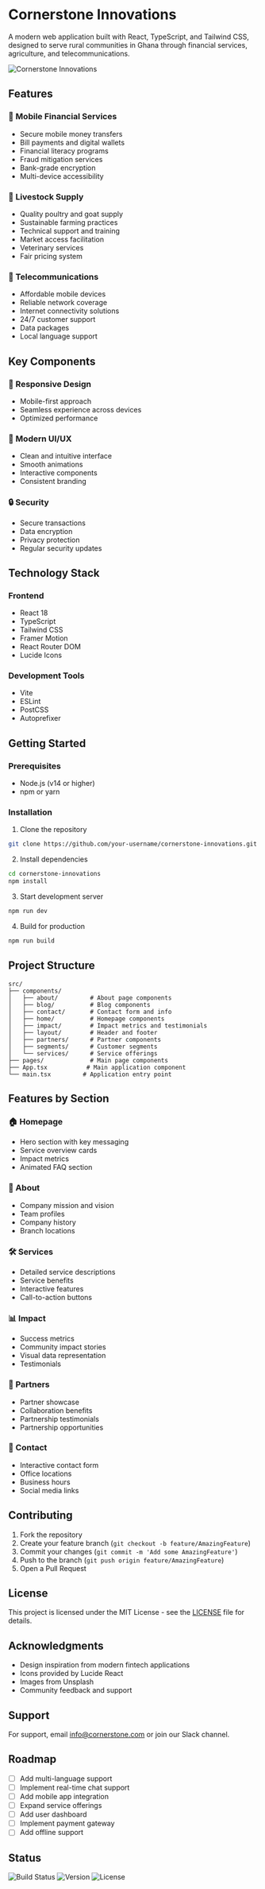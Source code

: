 # Cornerstone Innovations

A modern web application built with React, TypeScript, and Tailwind CSS, designed to serve rural communities in Ghana through financial services, agriculture, and telecommunications.

![Cornerstone Innovations](https://images.unsplash.com/photo-1542744173-8e7e53415bb0?ixlib=rb-1.2.1&auto=format&fit=crop&w=1350&q=80)

## Features

### 🏦 Mobile Financial Services
- Secure mobile money transfers
- Bill payments and digital wallets
- Financial literacy programs
- Fraud mitigation services
- Bank-grade encryption
- Multi-device accessibility

### 🐔 Livestock Supply
- Quality poultry and goat supply
- Sustainable farming practices
- Technical support and training
- Market access facilitation
- Veterinary services
- Fair pricing system

### 📱 Telecommunications
- Affordable mobile devices
- Reliable network coverage
- Internet connectivity solutions
- 24/7 customer support
- Data packages
- Local language support

## Key Components

### 📱 Responsive Design
- Mobile-first approach
- Seamless experience across devices
- Optimized performance

### 🎨 Modern UI/UX
- Clean and intuitive interface
- Smooth animations
- Interactive components
- Consistent branding

### 🔒 Security
- Secure transactions
- Data encryption
- Privacy protection
- Regular security updates

## Technology Stack

### Frontend
- React 18
- TypeScript
- Tailwind CSS
- Framer Motion
- React Router DOM
- Lucide Icons

### Development Tools
- Vite
- ESLint
- PostCSS
- Autoprefixer

## Getting Started

### Prerequisites
- Node.js (v14 or higher)
- npm or yarn

### Installation

1. Clone the repository
```bash
git clone https://github.com/your-username/cornerstone-innovations.git
```

2. Install dependencies
```bash
cd cornerstone-innovations
npm install
```

3. Start development server
```bash
npm run dev
```

4. Build for production
```bash
npm run build
```

## Project Structure

```
src/
├── components/
│   ├── about/         # About page components
│   ├── blog/          # Blog components
│   ├── contact/       # Contact form and info
│   ├── home/          # Homepage components
│   ├── impact/        # Impact metrics and testimonials
│   ├── layout/        # Header and footer
│   ├── partners/      # Partner components
│   ├── segments/      # Customer segments
│   └── services/      # Service offerings
├── pages/             # Main page components
├── App.tsx           # Main application component
└── main.tsx         # Application entry point
```

## Features by Section

### 🏠 Homepage
- Hero section with key messaging
- Service overview cards
- Impact metrics
- Animated FAQ section

### 👥 About
- Company mission and vision
- Team profiles
- Company history
- Branch locations

### 🛠️ Services
- Detailed service descriptions
- Service benefits
- Interactive features
- Call-to-action buttons

### 📊 Impact
- Success metrics
- Community impact stories
- Visual data representation
- Testimonials

### 🤝 Partners
- Partner showcase
- Collaboration benefits
- Partnership testimonials
- Partnership opportunities

### 📱 Contact
- Interactive contact form
- Office locations
- Business hours
- Social media links

## Contributing

1. Fork the repository
2. Create your feature branch (`git checkout -b feature/AmazingFeature`)
3. Commit your changes (`git commit -m 'Add some AmazingFeature'`)
4. Push to the branch (`git push origin feature/AmazingFeature`)
5. Open a Pull Request

## License

This project is licensed under the MIT License - see the [LICENSE](LICENSE) file for details.

## Acknowledgments

- Design inspiration from modern fintech applications
- Icons provided by Lucide React
- Images from Unsplash
- Community feedback and support

## Support

For support, email info@cornerstone.com or join our Slack channel.

## Roadmap

- [ ] Add multi-language support
- [ ] Implement real-time chat support
- [ ] Add mobile app integration
- [ ] Expand service offerings
- [ ] Add user dashboard
- [ ] Implement payment gateway
- [ ] Add offline support

## Status

![Build Status](https://img.shields.io/badge/build-passing-brightgreen)
![Version](https://img.shields.io/badge/version-1.0.0-blue)
![License](https://img.shields.io/badge/license-MIT-green)